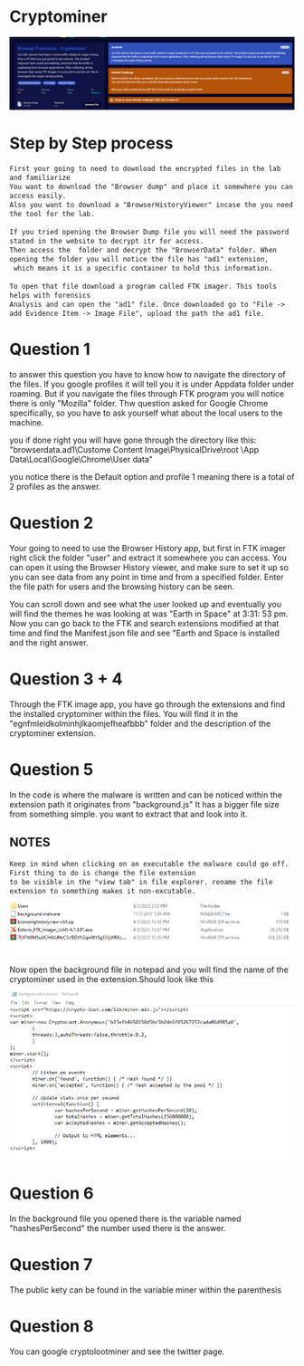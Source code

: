# Cryptominer

![Lab Scenario](https://github.com/ShihabIslam789/BlueTeamLabs/blob/main/BrowserForensics-Cryptominer/Lab%20Senario.png)

# Step by Step process

    First your going to need to download the encrypted files in the lab and familiarize
    You want to download the "Browser dump" and place it somewhere you can access easily.
    Also you want to download a "BrowserHistoryViewer" incase the you need the tool for the lab. 

    If you tried opening the Browser Dump file you will need the password stated in the website to decrypt itr for access. 
    Then access the  folder and decrypt the "BrowserData" folder. When opening the folder you will notice the file has "ad1" extension,
     which means it is a specific container to hold this information.

    To open that file download a program called FTK imager. This tools helps with forensics 
    Analysis and can open the "ad1" file. Once downloaded go to "File -> add Evidence Item -> Image File", upload the path the ad1 file. 

# Question 1

to answer this question you have to know how to navigate the directory of the files. If you google profiles it will tell you it is under Appdata folder under roaming. But if you navigate the files through FTK program you will notice there is only "Mozilla" folder. Thw question asked for Google Chrome specifically,  so you have to ask yourself what about the local users to the machine. 

you if done right you will have gone through the directory like this:
"browserdata.ad1\Custome Content Image\PhysicalDrive\root
\App Data\Local\Google\Chrome\User data\"

you notice there is the Default option and profile 1 meaning there is a total of 
2 profiles as the answer.

# Question 2

Your going to need to use the Browser History app, but first in FTK imager right click the folder "user" and extract it somewhere you can access. You can open it using the Browser History viewer, and make sure to set it up so you can see data from any point in time and from a specified folder. Enter the file path for users and the browsing history can be seen.

You can scroll down and see what the user looked up and eventually you will find the themes he was looking at was "Earth in Space" at 3:31: 53 pm. Now you can go back to the FTK and search extensions modified at that time and find the Manifest.json file and see "Earth and Space is installed and the right answer.

# Question 3 + 4

Through the FTK image app, you have go through the extensions and find the installed cryptominer within the files.  You will find it in the "egnfmleidkolminhjlkaomjefheafbbb"
folder and the description of the cryptominer extension. 

# Question 5

In the code is where the malware is written and can be noticed within the extension path it originates from "background.js" It has a bigger file size from something simple. 
you want to extract that and look into it.

## NOTES
    Keep in mind when clicking on an executable the malware could go off. First thing to do is change the file extension 
    to be visible in the "view tab" in file explorer. rename the file extension to something makes it non-excutable.
![File Explorer](https://github.com/ShihabIslam789/BlueTeamLabs/blob/main/BrowserForensics-Cryptominer/Javacript%20file%20changes.png)


Now open the background file in notepad and you will find the name of the cryptominer used in the extension.Should look like this

![Notepad](https://github.com/ShihabIslam789/BlueTeamLabs/blob/main/BrowserForensics-Cryptominer/javascript%20code%20opened%20in%20notepad.png)

# Question 6

In the background file you opened there is the variable named "hashesPerSecond" the number used there is the answer.

# Question 7 

The public kety can be found in the variable miner within the parenthesis

# Question 8

You can google cryptolootminer and see the twitter page.
